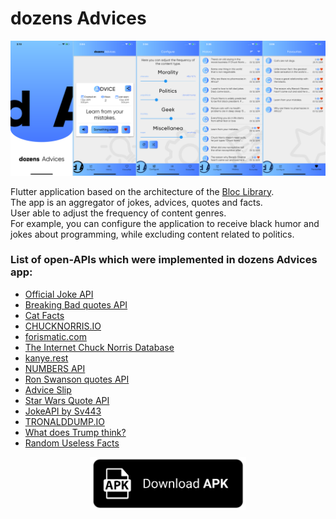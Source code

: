 # dozens Advices
<div align="center">
<img src="preview.png" alt="Download .apk file"><br>
</div>

Flutter application based on the architecture of the [Bloc Library](https://bloclibrary.dev/#/).<br>
The app is an aggregator of jokes, advices, quotes and facts.<br>
User able to adjust the frequency of content genres.<br>
For example, you can configure the application to receive black humor and jokes about programming, while excluding content related to politics.

### List of open-APIs which were implemented in dozens Advices app:

* [Official Joke API](https://github.com/15Dkatz/official_joke_api)
* [Breaking Bad quotes API](https://github.com/shevabam/breaking-bad-quotes)
* [Cat Facts](https://github.com/alexwohlbruck/cat-facts)
* [CHUCKNORRIS.IO](https://github.com/chucknorris-io/chuck-api)
* [forismatic.com](http://forismatic.com)
* [The Internet Chuck Norris Database](http://www.icndb.com)
* [kanye.rest](https://github.com/ajzbc/kanye.rest)
* [NUMBERS API](http://numbersapi.com)
* [Ron Swanson quotes API](https://github.com/jamesseanwright/ron-swanson-quotes)
* [Advice Slip](https://adviceslip.com)
* [Star Wars Quote API](http://swquotes.digitaljedi.dk/home)
* [JokeAPI by Sv443](https://github.com/Sv443/JokeAPI)
* [TRONALDDUMP.IO](https://github.com/tronalddump-io/tronald-app)
* [What does Trump think?](https://whatdoestrumpthink.com)
* [Random Useless Facts](https://uselessfacts.jsph.pl)

<div align="center">
<a href="https://github.com/ZephyrVentum/dozens-Advices/raw/master/dozens-advices.apk">
<img src="download.png" alt="Download .apk file" width="250">
</a>
